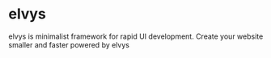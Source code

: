 # elvys
elvys is minimalist framework for rapid UI development.
Create your website smaller and faster powered by elvys
